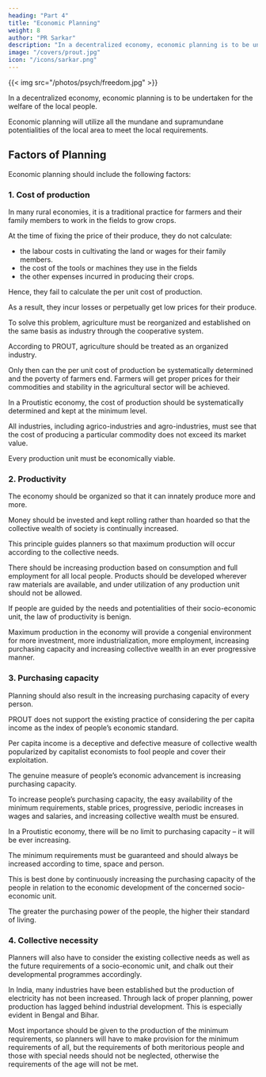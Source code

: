 ```yaml
---
heading: "Part 4"
title: "Economic Planning"
weight: 8
author: "PR Sarkar"
description: "In a decentralized economy, economic planning is to be undertaken for the welfare of the local people"
image: "/covers/prout.jpg"
icon: "/icons/sarkar.png"
---
```



{{< img src="/photos/psych/freedom.jpg" >}}


In a decentralized economy, economic planning is to be undertaken for the welfare of the local people.

Economic planning will utilize all the mundane and supramundane potentialities of the local area to meet the local requirements.


## Factors of Planning

Economic planning should include the following factors:

### 1. Cost of production

In many rural economies, it is a traditional practice for farmers and their family members to work in the fields to grow crops. 

At the time of fixing the price of their produce, they do not calculate:
- the labour costs in cultivating the land or wages for their family members. 
- the cost of the tools or machines they use in the fields
- the other expenses incurred in producing their crops. 

Hence, they fail to calculate the per unit cost of production. 

As a result, they incur losses or perpetually get low prices for their produce.

To solve this problem, agriculture must be reorganized and established on the same basis as industry through the cooperative system. 

According to PROUT, agriculture should be treated as an organized industry. 

Only then can the per unit cost of production be systematically determined and the poverty of farmers end. Farmers will get proper prices for their commodities and stability in the agricultural sector will be achieved.

In a Proutistic economy, the cost of production should be systematically determined and kept at the minimum level. 

All industries, including agrico-industries and agro-industries, must see that the cost of producing a particular commodity does not exceed its market value. 

Every production unit must be economically viable.


### 2. Productivity

The economy should be organized so that it can innately produce more and more. 

Money should be invested and kept rolling rather than hoarded so that the collective wealth of society is continually increased.

This principle guides planners so that maximum production will occur according to the collective needs. 

There should be increasing production based on consumption and full employment for all local people. Products should be developed wherever raw materials are available, and under utilization of any production unit should not be allowed.

If people are guided by the needs and potentialities of their socio-economic unit, the law of productivity is benign. 

Maximum production in the economy will provide a congenial environment for more investment, more industrialization, more employment, increasing purchasing capacity and increasing collective wealth in an ever progressive manner.


### 3. Purchasing capacity

Planning should also result in the increasing purchasing capacity of every person. 

PROUT does not support the existing practice of considering the per capita income as the index of people’s economic standard. 

Per capita income is a deceptive and defective measure of collective wealth popularized by capitalist economists to fool people and cover their exploitation. 

The genuine measure of people’s economic advancement is increasing purchasing capacity.

To increase people’s purchasing capacity, the easy availability of the minimum requirements, stable prices, progressive, periodic increases in wages and salaries, and increasing collective wealth must be ensured.

In a Proutistic economy, there will be no limit to purchasing capacity – it will be ever increasing. 

The minimum requirements must be guaranteed and should always be increased according to time, space and person.

This is best done by continuously increasing the purchasing capacity of the people in relation to the economic development of the concerned socio-economic unit. 

The greater the purchasing power of the people, the higher their standard of living.


### 4. Collective necessity

Planners will also have to consider the existing collective needs as well as the future requirements of a socio-economic unit, and chalk out their developmental programmes accordingly. 

In India, many industries have been established but the production of electricity has not been increased. Through lack of proper planning, power production has lagged behind industrial development. This is especially evident in Bengal and Bihar.

Most importance should be given to the production of the minimum requirements, so planners will have to make provision for the minimum requirements of all, but the requirements of both meritorious people and those with special needs should not be neglected, otherwise the requirements of the age will not be met.

